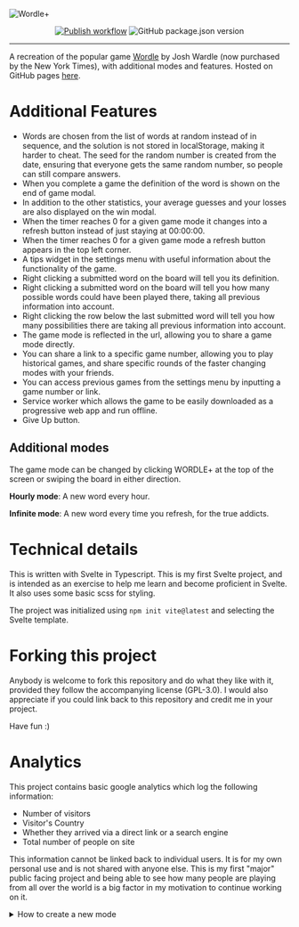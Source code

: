 ![Wordle+](https://raw.githubusercontent.com/jkeuper/wordle/main/public/img/og_1200x630.png)
<div align="center">
  <a href="https://jkeuper.github.io/wordle/" ><img src="https://github.com/jkeuper/wordle/workflows/Publish/badge.svg?branch=main" alt="Publish workflow"/></a>
  <img src="https://img.shields.io/github/package-json/v/jkeuper/wordle" alt="GitHub package.json version" />
</div>

---
A recreation of the popular game [Wordle](https://www.nytimes.com/games/wordle/) by Josh Wardle (now purchased by the New York Times), with additional modes and features.
Hosted on GitHub pages [here](https://jkeuper.github.io/wordle/).

# Additional Features
- Words are chosen from the list of words at random instead of in sequence, and the solution is not stored in localStorage, making it harder to cheat. The seed for the random number is created from the date, ensuring that everyone gets the same random number, so people can still compare answers.
- When you complete a game the definition of the word is shown on the end of game modal.
- In addition to the other statistics, your average guesses and your losses are also displayed on the win modal.
- When the timer reaches 0 for a given game mode it changes into a refresh button instead of just staying at 00:00:00.
- When the timer reaches 0 for a given game mode a refresh button appears in the top left corner.
- A tips widget in the settings menu with useful information about the functionality of the game.
- Right clicking a submitted word on the board will tell you its definition.
- Right clicking a submitted word on the board will tell you how many possible words could have been played there, taking all previous information into account.
- Right clicking the row below the last submitted word will tell you how many possibilities there are taking all previous information into account.
- The game mode is reflected in the url, allowing you to share a game mode directly.
- You can share a link to a specific game number, allowing you to play historical games, and share specific rounds of the faster changing modes with your friends.
- You can access previous games from the settings menu by inputting a game number or link.
- Service worker which allows the game to be easily downloaded as a progressive web app and run offline.
- Give Up button.

## Additional modes
The game mode can be changed by clicking WORDLE+ at the top of the screen or swiping the board in either direction.

**Hourly mode**: A new word every hour.

**Infinite mode**: A new word every time you refresh, for the true addicts.

# Technical details
This is written with Svelte in Typescript. This is my first Svelte project, and is intended as an exercise to help me learn and become proficient in Svelte. It also uses some basic scss for styling.

The project was initialized using `npm init vite@latest` and selecting the Svelte template.

# Forking this project
Anybody is welcome to fork this repository and do what they like with it, provided they follow the accompanying license (GPL-3.0).
I would also appreciate if you could link back to this repository and credit me in your project.

Have fun :)

# Analytics
This project contains basic google analytics which log the following information:
- Number of visitors
- Visitor's Country
- Whether they arrived via a direct link or a search engine
- Total number of people on site

This information cannot be linked back to individual users. It is for my own personal use and is not shared with anyone else. This is my first "major" public facing project and being able to see how many people are playing from all over the world is a big factor in my motivation to continue working on it.

<details>
<summary>How to create a new mode</summary>

- Add the mode name to the **end** of the GameMode enum in `enums.ts`
- Add a case for that mode in the newSeed function in `utils.ts`
- Add a ModeData object to the modeData modes array in `utils.ts`
</details>
